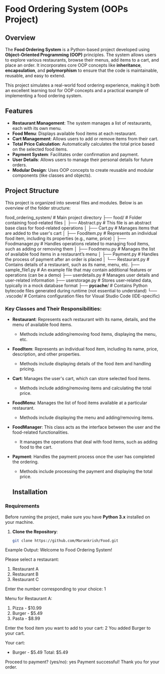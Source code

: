 # Food Ordering System (OOPs Project)

## Overview

The **Food Ordering System** is a Python-based project developed using **Object-Oriented Programming (OOP)** principles. The system allows users to explore various restaurants, 
browse their menus, add items to a cart, and place an order. It incorporates core OOP concepts like **inheritance**, **encapsulation**, and **polymorphism** to ensure that the code is maintainable,
reusable, and easy to extend. 

This project simulates a real-world food ordering experience, making it both an excellent learning tool for OOP concepts and a practical example of implementing a food ordering system.

## Features

- **Restaurant Management**: The system manages a list of restaurants, each with its own menu.
- **Food Menu**: Displays available food items at each restaurant.
- **Cart Management**: Allows users to add or remove items from their cart.
- **Total Price Calculation**: Automatically calculates the total price based on the selected food items.
- **Payment System**: Facilitates order confirmation and payment.
- **User Details**: Allows users to manage their personal details for future orders.
- **Modular Design**: Uses OOP concepts to create reusable and modular components (like classes and objects).

## Project Structure

This project is organized into several files and modules. Below is an overview of the folder structure:

food_ordering_system/             # Main project directory
├── food/                         # Folder containing food-related files
│   ├── Abstract.py               # This file is an abstract base class for food-related operations
│   ├── Cart.py                   # Manages items that are added to the user's cart
│   ├── Fooditem.py               # Represents an individual food item, including its properties (e.g., name, price)
│   ├── Foodmanager.py            # Handles operations related to managing food items, such as adding or removing them
│   ├── Foodmenu.py               # Manages the list of available food items in a restaurant’s menu
│   ├── Payment.py                # Handles the process of payment after an order is placed
│   └── Restaurant.py             # Contains details of a restaurant, such as its name, menu, etc.
├── sample_file1.py               # An example file that may contain additional features or operations (can be a demo)
├── userdetails.py                # Manages user details and user-related information
├── userstorage.py                # Stores user-related data, typically in a mock database format
├── __pycache__/                  # Contains Python bytecode files generated during runtime (not essential to understand)
└── .vscode/                      # Contains configuration files for Visual Studio Code (IDE-specific)


### Key Classes and Their Responsibilities:

- **Restaurant**: Represents each restaurant with its name, details, and the menu of available food items. 
  - Methods include adding/removing food items, displaying the menu, etc.
  
- **FoodItem**: Represents an individual food item, including its name, price, description, and other properties.
  - Methods include displaying details of the food item and handling pricing.

- **Cart**: Manages the user's cart, which can store selected food items. 
  - Methods include adding/removing items and calculating the total price.

- **FoodMenu**: Manages the list of food items available at a particular restaurant.
  - Methods include displaying the menu and adding/removing items.

- **FoodManager**: This class acts as the interface between the user and the food-related functionalities. 
  - It manages the operations that deal with food items, such as adding food to the cart.

- **Payment**: Handles the payment process once the user has completed the ordering.
  - Methods include processing the payment and displaying the total price.


  ## Installation

### Requirements
Before running the project, make sure you have **Python 3.x** installed on your machine.

1. **Clone the Repository**:
   ```bash
   git clone https://github.com/Marankrish/Food.git

Example Output:
Welcome to Food Ordering System!

Please select a restaurant:
1. Restaurant A
2. Restaurant B
3. Restaurant C

Enter the number corresponding to your choice: 1

Menu for Restaurant A:
1. Pizza - $10.99
2. Burger - $5.49
3. Pasta - $8.99

Enter the food item you want to add to your cart: 2
You added Burger to your cart.

Your cart:
- Burger - $5.49
Total: $5.49

Proceed to payment? (yes/no): yes
Payment successful! Thank you for your order.


